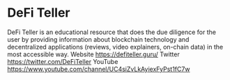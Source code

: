 # DeFi Teller
DeFi Teller is an educational resource that does the due diligence for the user by providing information about blockchain technology and decentralized applications (reviews, video explainers, on-chain data) in the most accessible way.
Website https://defiteller.guru/
Twitter https://twitter.com/DeFiTeller
YouTube https://www.youtube.com/channel/UC4siZvLkAyiexFyPst1fC7w
